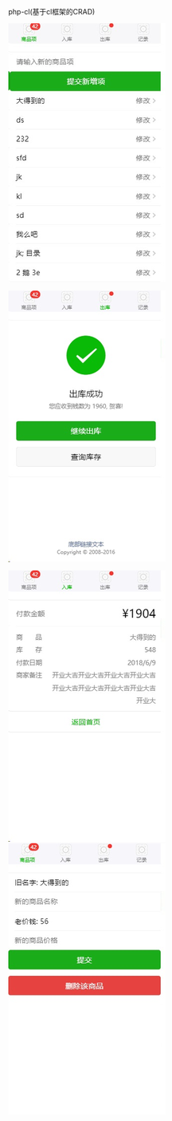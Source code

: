 php-cl(基于cl框架的CRAD)

![图像1](https://github.com/vsxq/php-cl/blob/master/screen/1.jpg)

![图像2](https://github.com/vsxq/php-cl/blob/master/screen/2.jpg)

![图像3](https://github.com/vsxq/php-cl/blob/master/screen/3.jpg)
![图像4](https://github.com/vsxq/php-cl/blob/master/screen/4.jpg)